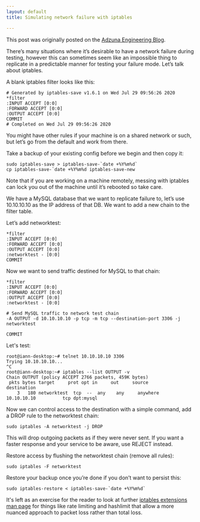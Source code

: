 ```yaml
---
layout: default
title: Simulating network failure with iptables

---
```

This post was originally posted on the [Adzuna Engineering Blog](https://medium.com/adzuna-engineering/simulating-network-failure-with-iptables-7bd24c8a9fb3).

There’s many situations where it’s desirable to have a network failure
during testing, however this can sometimes seem like an impossible thing
to replicate in a predictable manner for testing your failure mode. Let’s
talk about iptables.

A blank iptables filter looks like this:
```
# Generated by iptables-save v1.6.1 on Wed Jul 29 09:56:26 2020
*filter
:INPUT ACCEPT [0:0]
:FORWARD ACCEPT [0:0]
:OUTPUT ACCEPT [0:0]
COMMIT
# Completed on Wed Jul 29 09:56:26 2020
```

You might have other rules if your machine is on a shared network or such,
but let’s go from the default and work from there.

Take a backup of your existing config before we begin and then copy it:
```
sudo iptables-save > iptables-save-`date +%Y%m%d`
cp iptables-save-`date +%Y%m%d iptables-save-new
```
Note that if you are working on a machine remotely, messing with iptables
can lock you out of the machine until it’s rebooted so take care.

We have a MySQL database that we want to replicate failure to, let’s use
10.10.10.10 as the IP address of that DB. We want to add a new chain to
the filter table.

Let’s add networktest:
```
*filter
:INPUT ACCEPT [0:0]
:FORWARD ACCEPT [0:0]
:OUTPUT ACCEPT [0:0]
:networktest - [0:0]
COMMIT
```

Now we want to send traffic destined for MySQL to that chain:
```
*filter
:INPUT ACCEPT [0:0]
:FORWARD ACCEPT [0:0]
:OUTPUT ACCEPT [0:0]
:networktest - [0:0]

# Send MySQL traffic to network test chain
-A OUTPUT -d 10.10.10.10 -p tcp -m tcp --destination-port 3306 -j networktest

COMMIT
```

Let's test:
```
root@iann-desktop:~# telnet 10.10.10.10 3306
Trying 10.10.10.10...
^C
root@iann-desktop:~# iptables --list OUTPUT -v
Chain OUTPUT (policy ACCEPT 2766 packets, 459K bytes)
 pkts bytes target     prot opt in     out     source               destination
    3   180 networktest  tcp  --  any    any     anywhere             10.10.10.10          tcp dpt:mysql
```

Now we can control access to the destination with a simple command, add a
DROP rule to the networktest chain:
```
sudo iptables -A networktest -j DROP
```
This will drop outgoing packets as if they were never sent. If you want a
faster response and your service to be aware, use REJECT instead.

Restore access by flushing the networktest chain (remove all rules):
```
sudo iptables -F networktest
```

Restore your backup once you’re done if you don’t want to persist this:
```
sudo iptables-restore < iptables-save-`date +%Y%m%d`
```

It's left as an exercise for the reader to look at further [iptables
extensions man page](http://ipset.netfilter.org/iptables-extensions.man.html) for things like rate limiting and hashlimit that allow a more nuanced approach to packet loss rather than total loss.
